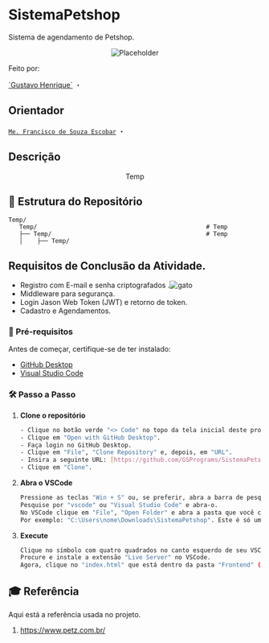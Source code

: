 # SistemaPetshop
Sistema de agendamento de Petshop.

<p align="center">
<a><img src="https://github.com/user-attachments/assets/6d98d531-1763-4abb-8994-fdd3ad602a91" alt="Placeholder" border="0"></a>
</p>

<P>Feito por:</P>
<a href="https://www.linkedin.com/in/gustavo-henrique-da-silva-santos-453822326?utm_source=share&utm_campaign=share_via&utm_content=profile&utm_medium=android_app ">`Gustavo Henrique`</a> ・


## Orientador
<a href="https://www.linkedin.com/in/francisco-escobar/">`Me. Francisco de Souza Escobar`</a> ・

## Descrição
<p align="center">
  Temp
</p>

## 📂 **Estrutura do Repositório**
```
Temp/
   Temp/                                               # Temp
   ├── Temp/                                           # Temp
   │    ├── Temp/              
```

## Requisitos de Conclusão da Atividade. 
- Registro com E-mail e senha criptografados .![gato](https://github.com/user-attachments/assets/336d0843-c347-4a15-acac-e5ddd10320c2)
- Middleware para segurança.
- Login Jason Web Token (JWT) e retorno de token.
- Cadastro e Agendamentos.



### 🔧 Pré-requisitos
Antes de começar, certifique-se de ter instalado:
- [GitHub Desktop](https://desktop.github.com/download/)
- [Visual Studio Code](https://code.visualstudio.com/)



### 🛠️ Passo a Passo

1. **Clone o repositório**
   ```sh
   - Clique no botão verde "<> Code" no topo da tela inicial deste projeto.
   - Clique em "Open with GitHub Desktop".
   - Faça login no GitHub Desktop.
   - Clique em "File", "Clone Repository" e, depois, em "URL".
   - Insira a seguinte URL: [https://github.com/GSPrograms/SistemaPetshop]
   - Clique em "Clone".
   ```
2. **Abra o VSCode**
   ```sh
   Pressione as teclas "Win + S" ou, se preferir, abra a barra de pesquisa windows manualmente.
   Pesquise por "vscode" ou "Visual Studio Code" e abra-o.
   No VSCode clique em "File", "Open Folder" e abra a pasta que você clonou no caminho que você escolheu.
   Por exemplo: "C:\Users\nome\Downloads\SistemaPetshop". Este é só um exemplo, você precisa encontrar onde você salvou.
   ```
3. **Execute**
   ```sh
   Clique no símbolo com quatro quadrados no canto esquerdo de seu VSCode para abrir a barra de pesquisa de extensões.
   Procure e instale a extensão "Live Server" no VSCode.
   Agora, clique no "index.html" que está dentro da pasta "Frontend" (em src) e, depois, clique em "Go Live".
   ```

## 🎓 Referência

Aqui está a referência usada no projeto.

1. https://www.petz.com.br/
